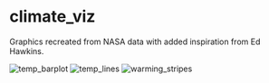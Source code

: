 # climate_viz

Graphics recreated from NASA data with added inspiration from Ed Hawkins.

![temp_barplot](https://github.com/JgitK/climate_viz/assets/92968320/2d0713ca-2ce5-4523-b873-b1230b36e1b9)
![temp_lines](https://github.com/JgitK/climate_viz/assets/92968320/df825da3-5587-4f54-9b74-fbe315d6f00b)
![warming_stripes](https://github.com/JgitK/climate_viz/assets/92968320/30acded0-761f-4960-9288-7d30e6fad8dd)
